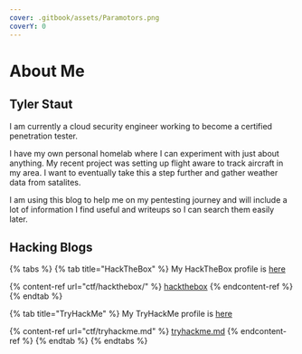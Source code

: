 ```yaml
---
cover: .gitbook/assets/Paramotors.png
coverY: 0
---
```


# About Me

## Tyler Staut

I am currently a cloud security engineer working to become a certified penetration tester.

I have my own personal homelab where I can experiment with just about anything. My recent project was setting up flight aware to track aircraft in my area. I want to eventually take this a step further and gather weather data from satalites.

I am using this blog to help me on my pentesting journey and will include a lot of information I find useful and writeups so I can search them easily later.

## Hacking Blogs

{% tabs %}
{% tab title="HackTheBox" %}
My HackTheBox profile is [here](https://app.hackthebox.eu/profile/137731)

{% content-ref url="ctf/hackthebox/" %}
[hackthebox](ctf/hackthebox/)
{% endcontent-ref %}
{% endtab %}

{% tab title="TryHackMe" %}
My TryHackMe profile is [here](https://tryhackme.com/p/TylerStaut)

{% content-ref url="ctf/tryhackme.md" %}
[tryhackme.md](ctf/tryhackme.md)
{% endcontent-ref %}
{% endtab %}
{% endtabs %}



